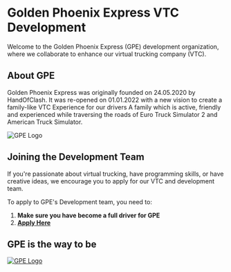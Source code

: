 # Golden Phoenix Express VTC Development

Welcome to the Golden Phoenix Express (GPE) development organization, where we collaborate to enhance our virtual trucking company (VTC).

## About GPE

Golden Phoenix Express was originally founded on 24.05.2020 by HandOfClash. It was re-opened on 01.01.2022 with a new vision to create a family-like VTC Experience for our drivers A family which is active, friendly and experienced while traversing the roads of Euro Truck Simulator 2 and American Truck Simulator.

<img src="https://wsrv.nl/?url=goldenphoenixexpressvtc.com/assets/img/GPE_byMouse.png&w=300" alt="GPE Logo">

## Joining the Development Team

If you're passionate about virtual trucking, have programming skills, or have creative ideas, we encourage you to apply for our VTC and development team.

To apply to GPE's Development team, you need to:

1. **Make sure you have become a full driver for GPE**
2. **[Apply Here](https://docs.google.com/forms/d/e/1FAIpQLScG732I1gswN5CpHQC_TRI3j3_uxFF6oDqUDVskzAikaLBZyA/viewform)**

## GPE is the way to be
<a href="https://truckersmp.com/vtc/51501-goldenphoenixexpress">
  <img src="https://wsrv.nl/?url=https://goldenphoenixexpressvtc.com/assets/img/GPE.png&w=100&h=100&fit=cover&mask=circle" alt="GPE Logo">
</a>
